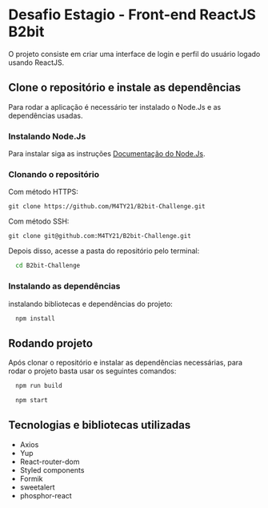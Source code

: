 # Desafio Estagio - Front-end ReactJS B2bit

O projeto consiste em criar uma interface de login e perfil do usuário logado usando ReactJS.

## Clone o repositório e instale as dependências

Para rodar a aplicação é necessário ter instalado o Node.Js e as dependências usadas.

### Instalando Node.Js

Para instalar siga as instruções [Documentação do Node.Js](https://nodejs.org/pt-br/download/).

### Clonando o repositório

Com método HTTPS:

```git
git clone https://github.com/M4TY21/B2bit-Challenge.git
```

Com método SSH:

```git
git clone git@github.com:M4TY21/B2bit-Challenge.git
```

Depois disso, acesse a pasta do repositório pelo terminal:

```bash
  cd B2bit-Challenge
```

### Instalando as dependências

instalando bibliotecas e dependências do projeto:

```bash
  npm install
```

## Rodando projeto

Após clonar o repositório e instalar as dependências necessárias, para rodar o projeto basta usar os seguintes comandos:

```bash
  npm run build
```

```bash
  npm start
```

## Tecnologias e bibliotecas utilizadas

- Axios
- Yup
- React-router-dom
- Styled components
- Formik
- sweetalert
- phosphor-react
